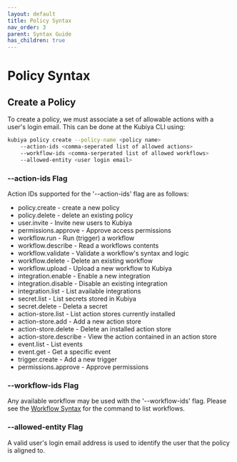 ```yaml
---
layout: default
title: Policy Syntax
nav_order: 3
parent: Syntax Guide
has_children: true
---
```

# Policy Syntax


## Create a Policy

To create a policy, we must associate a set of allowable actions with a user's login email.  This can be done at the Kubiya CLI using:

```bash
kubiya policy create --policy-name <policy name> 
    --action-ids <comma-seperated list of allowed actions>
    --workflow-ids <comma-serperated list of allowed workflows>
    --allowed-entity <user login email>
```

### --action-ids Flag

Action IDs supported for the '--action-ids' flag are as follows:

- policy.create - create a new policy
- policy.delete - delete an existing policy
- user.invite - Invite new users to Kubiya
- permissions.approve - Approve access permissions
- workflow.run - Run (trigger) a workflow
- workflow.describe - Read a workflows contents
- workflow.validate - Validate a workflow's syntax and logic
- workflow.delete - Delete an existing workflow
- workflow.upload - Upload a new workflow to Kubiya
- integration.enable - Enable a new integration
- integration.disable - Disable an existing integration
- integration.list - List available integrations
- secret.list - List secrets stored in Kubiya
- secret.delete - Deleta a secret
- action-store.list - List action stores currently installed
- action-store.add - Add a new action store
- action-store.delete - Delete an installed action store
- action-store.describe - View the action contained in an action store
- event.list - List events
- event.get - Get a specific event
- trigger.create - Add a new trigger
- permissions.approve - Approve permissions


### --workflow-ids Flag

Any available workflow may be used with the '--workflow-ids' flag.  Please see the [Workflow Syntax](../Workflows/sg_workflows.md) for the command to list workflows.

### --allowed-entity Flag

A valid user's login email address is used to identify the user that the policy is aligned to.
